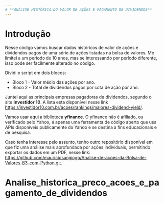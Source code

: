 ```yaml
---
# **ANÁLISE HISTÓRICA DO VALOR DE AÇÕES E PAGAMENTO DE DIVIDENDOS**
---
```


# **Introdução**

Nesse código vamos buscar dados históricos de valor de ações e dividendos pagos de uma série de ações listadas na bolsa de valores. Me limitei a um período de 10 anos, mas se interessando por período diferente, isso pode ser facilmente alterado no código.

Dividi o script em dois blocos:

- Bloco 1 - Valor médio das ações por ano.
- Bloco 2 - Total de dividendos pagos por cota de ação por ano.

Juntei aqui as principais empresas pagadoras de dividendos, segundo o site **Investidor 10**. A lista esta disponível nesse link https://investidor10.com.br/acoes/rankings/maiores-dividend-yield/.

Vamos usar aqui a biblioteca **yfinance**. O yfinance não é afiliado, ou verificado pelo Yahoo, é apenas uma ferramenta de código aberto que usa APIs disponíveis publicamente do Yahoo e se destina a fins educacionais e de pesquisa.

Caso tenha interesse pelo assunto, tenho outro repositório disponível em que fiz uma análise mais aprofundada por ações individuais, permitindo exportar os dados em um PDF, nesse link: https://github.com/mauriciosangiogo/Analise-de-acoes-da-Bolsa-de-Valores-B3-com-Python.git.
# Analise_historica_preco_acoes_e_pagamento_de_dividendos
